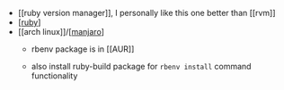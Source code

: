 - [[ruby version manager]], I personally like this one better than [[rvm]]
- [[ruby]]
- [[arch linux]]/[[manjaro]]
	- rbenv package is in [[AUR]]
	- also install ruby-build package for `rbenv install` command functionality
	  
	  [//begin]: # "Autogenerated link references for markdown compatibility"
	  [ruby]: ruby.md "ruby"
	  [manjaro]: manjaro.md "manjaro"
	  [//end]: # "Autogenerated link references"